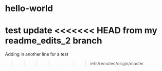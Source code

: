 # hello-world
test
update
<<<<<<< HEAD
from my readme_edits_2 branch
=======
Adding in another line for a test
>>>>>>> refs/remotes/origin/master
